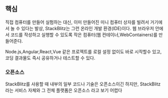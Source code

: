 ## 핵심
직접 컴퓨터를 만들어 실험하는 대신, 이미 만들어진 미니 컴퓨터 상자를 빌려서 거기에서 놀 수 있다는 발상, StackBlitz는 그런 온라인 개발 환경(IDE)이다. 웹 브라우저 안에서 코드를 작성하고 실행할 수 있도록 작은 컴퓨터(웹 컨테이너,WebContainers)를 만들어준다.

Node.js,Angular,React,Vue 같은 프로젝트를 로컬 설정 없이도 바로 시작할수 있고, 코딩 결과물도 즉시 공유하거나 테스트할 수 있다.

### 오픈소스
StackBlitz를 사용할 때 내부의 일부 코드나 기술은 오픈소스이긴 하지만, StackBlitz라는 서비스 자체와 그 전체 플랫폼은 오픈소스 라고 보기 어렵다